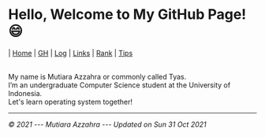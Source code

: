 # Hello, Welcome to My GitHub Page! 😄


| [Home](https://mutiarazzahra.github.io/os212/) | [GH](https://github.com/mutiarazzahra) | [Log](https://mutiarazzahra.github.io/os212/TXT/mylog.txt) | [Links](https://mutiarazzahra.github.io/os212/LINKS/) | [Rank](https://mutiarazzahra.github.io/os212/TXT/myrank.txt) | [Tips](https://mutiarazzahra.github.io/os212/TIPS/)

<br>
My name is Mutiara Azzahra or commonly called Tyas.
<br>
I’m an undergraduate Computer Science student at the University of Indonesia.
<br>
Let's learn operating system together!


---
*© 2021 --- Mutiara Azzahra --- Updated on Sun 31 Oct 2021* 


